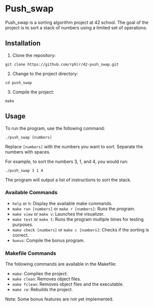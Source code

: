 # Push_swap

Push_swap is a sorting algorithm project at 42 school. The goal of the project is to sort a stack of numbers using a limited set of operations.

## Installation

1. Clone the repository:

```
git clone https://github.com/rphlr/42-push_swap.git
```

2. Change to the project directory:

```
cd push_swap
```

3. Compile the project:

```
make
```

## Usage

To run the program, use the following command:

```
./push_swap [numbers]
```

Replace `[numbers]` with the numbers you want to sort. Separate the numbers with spaces.

For example, to sort the numbers 3, 1, and 4, you would run:

```
./push_swap 3 1 4
```

The program will output a list of instructions to sort the stack.

### Available Commands

- `help` or `h`: Display the available make commands.
- `make run [numbers]` or `make r [numbers]`: Runs the program.
- `make view` or `make v`: Launches the visualizer.
- `make test` or `make t`: Runs the program multiple times for testing purposes.
- `make check [numbers]` or `make c [numbers]`: Checks if the sorting is correct.
- `bonus`: Compile the bonus program.

### Makefile Commands

The following commands are available in the Makefile:

- `make`: Compiles the project.
- `make clean`: Removes object files.
- `make fclean`: Removes object files and the executable.
- `make re`: Rebuilds the project.

Note: Some bonus features are not yet implemented.
